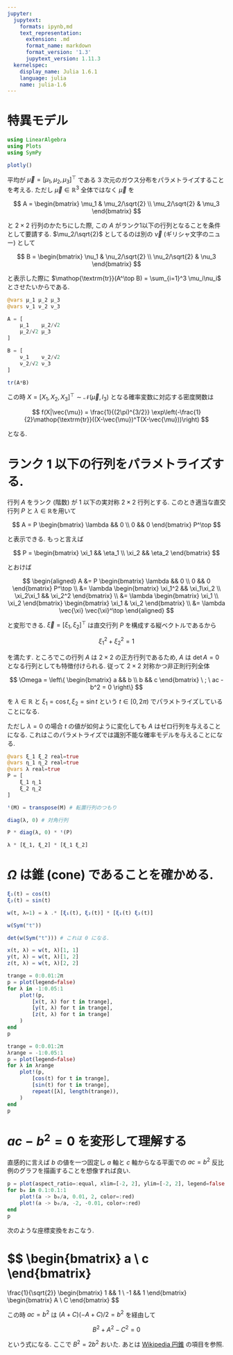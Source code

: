 ```yaml
---
jupyter:
  jupytext:
    formats: ipynb,md
    text_representation:
      extension: .md
      format_name: markdown
      format_version: '1.3'
      jupytext_version: 1.11.3
  kernelspec:
    display_name: Julia 1.6.1
    language: julia
    name: julia-1.6
---
```


# 特異モデル

```julia
using LinearAlgebra
using Plots
using SymPy
```

```julia
plotly()
```

平均が $\vec{\mu}=[\mu_1, \mu_2, \mu_3]^\top$ である 3 次元のガウス分布をパラメトライズすることを考える. ただし $\vec{\mu}\in\mathbb{R}^3$ 全体ではなく $\vec{\mu}$ を

$$
A = 
\begin{bmatrix}
\mu_1 & \mu_2/\sqrt{2} \\
\mu_2/\sqrt{2} & \mu_3
\end{bmatrix}
$$

と $2\times 2$ 行列のかたちにした際, この $A$ がランク1以下の行列となることを条件として要請する. $\mu_2/\sqrt{2}$ としてるのは別の $\vec{\nu}$ (ギリシャ文字のニュー) として

$$
B = 
\begin{bmatrix}
\nu_1 & \nu_2/\sqrt{2} \\
\nu_2/\sqrt{2} & \nu_3
\end{bmatrix}
$$

と表示した際に $\mathop{\textrm{tr}}(A^\top B) = \sum_{i=1}^3 \mu_i\nu_i$ とさせたいからである.

```julia
@vars μ_1 μ_2 μ_3
@vars ν_1 ν_2 ν_3

A = [
    μ_1    μ_2/√2
    μ_2/√2 μ_3
]

B = [
    ν_1    ν_2/√2
    ν_2/√2 ν_3
]

tr(A*B)
```

この時 $X = [X_1, X_2, X_3]^\top \sim \mathcal{N}(\vec{\mu}, I_3)$ となる確率変数に対応する密度関数は

$$
f(X|\vec{\mu}) = \frac{1}{(2\pi)^{3/2}} \exp\left(-\frac{1}{2}\mathop{\textrm{tr}}((X-\vec{\mu})^T(X-\vec{\mu}))\right)
$$

となる.


# ランク 1 以下の行列をパラメトライズする.


行列 $A$ をランク (階数) が 1 以下の実対称 $2\times 2$ 行列とする. このとき適当な直交行列 $P$ と $\lambda\in\mathbb{R}$を用いて

$$
A = P \begin{bmatrix} \lambda && 0 \\ 0 && 0 \end{bmatrix} P^\top
$$

と表示できる. もっと言えば

$$
P = 
\begin{bmatrix}
\xi_1 && \eta_1 \\
\xi_2 && \eta_2
\end{bmatrix}
$$

とおけば

$$
\begin{aligned}
A &= P \begin{bmatrix} \lambda && 0 \\ 0 && 0 \end{bmatrix} P^\top \\
  &= \lambda \begin{bmatrix} \xi_1^2 && \xi_1\xi_2 \\ \xi_2\xi_1 && \xi_2^2 \end{bmatrix} \\
  &= \lambda \begin{bmatrix} \xi_1 \\ \xi_2 \end{bmatrix} \begin{bmatrix} \xi_1 & \xi_2 \end{bmatrix} \\
  &= \lambda \vec{\xi} \vec{\xi}^\top
\end{aligned}
$$

と変形できる. $\vec{\xi}=[\xi_1, \xi_2]^\top$ は直交行列 $P$ を構成する縦ベクトルであるから

$$
\xi_1^2 + \xi_2^2 = 1
$$

を満たす. ところでこの行列 $A$ は $2\times 2$ の正方行列であるため, $A$ は $\det A = 0$ となる行列としても特徴付けられる.
従って $2\times 2$ 対称かつ非正則行列全体

$$
\Omega = 
\left\{
\begin{bmatrix}
a && b \\
b && c
\end{bmatrix}
\ 
;
\
ac - b^2 = 0
\right\}
$$

を $\lambda \in \mathbb{R}$ と $\xi_1 = \cos t, \xi_2 = \sin t$ という $t\in[0, 2\pi)$ でパラメトライズしていることになる.

ただし $\lambda=0$ の場合 $t$ の値が如何ように変化しても $A$ はゼロ行列を与えることになる. これはこのパラメトライズでは識別不能な確率モデルを与えることになる.

```julia
@vars ξ_1 ξ_2 real=true
@vars η_1 η_2 real=true
@vars λ real=true
P = [
    ξ_1 η_1
    ξ_2 η_2
]
```

```julia
ᵗ(M) = transpose(M) # 転置行列のつもり
```

```julia
diag(λ, 0) # 対角行列
```

```julia
P * diag(λ, 0) * ᵗ(P)
```

```julia
λ * [ξ_1, ξ_2] * [ξ_1 ξ_2]
```

# $\Omega$ は錐 (cone) であることを確かめる.

```julia
ξ₁(t) = cos(t)
ξ₂(t) = sin(t)
```

```julia
w(t, λ=1) = λ .* [ξ₁(t), ξ₂(t)] * [ξ₁(t) ξ₂(t)]
```

```julia
w(Sym("t"))
```

```julia
det(w(Sym("t"))) # これは 0 になる.
```

```julia
x(t, λ) = w(t, λ)[1, 1]
y(t, λ) = w(t, λ)[1, 2]
z(t, λ) = w(t, λ)[2, 2]
```

```julia
trange = 0:0.01:2π
p = plot(legend=false)
for λ in -1:0.05:1
    plot!(p, 
        [x(t, λ) for t in trange], 
        [y(t, λ) for t in trange], 
        [z(t, λ) for t in trange]
    )
end
p
```

```julia
trange = 0:0.01:2π
λrange = -1:0.05:1
p = plot(legend=false)
for λ in λrange
    plot!(p, 
        [cos(t) for t in trange], 
        [sin(t) for t in trange], 
        repeat([λ], length(trange)),
    )
end
p
```

# $ac - b^2 = 0$ を変形して理解する

直感的に言えば $b$ の値を一つ固定し $a$ 軸と $c$ 軸からなる平面での $ac = b^2$ 反比例のグラフを描画することを想像すれば良い.

```julia
p = plot(aspect_ratio=:equal, xlim=[-2, 2], ylim=[-2, 2], legend=false, xlabel="a", ylabel="c")
for b₀ in 0.1:0.1:1
    plot!(a -> b₀/a, 0.01, 2, color=:red)
    plot!(a -> b₀/a, -2, -0.01, color=:red)
end
p
```

次のような座標変換をおこなう.

$$
\begin{bmatrix} a \\ c \end{bmatrix}
=
\frac{1}{\sqrt{2}}
\begin{bmatrix}
1 && 1 \\
-1 && 1
\end{bmatrix}
\begin{bmatrix} A \\ C \end{bmatrix}
$$

この時 $ac = b^2$ は $(A+C)(-A+C)/2 = b^2$ を経由して

$$
B^2 + A^2 - C^2 = 0
$$

という式になる. ここで $B^2 = 2b^2$ おいた. あとは [Wikipedia 円錐](https://ja.wikipedia.org/wiki/%E5%86%86%E9%8C%90) の項目を参照.
